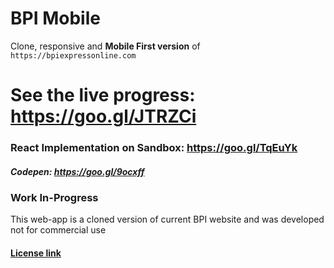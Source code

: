 # BPI Mobile
Clone, responsive and **Mobile First version** of `https://bpiexpressonline.com`


# See the live progress: https://goo.gl/JTRZCi
### React Implementation on Sandbox: https://goo.gl/TqEuYk
##### Codepen: https://goo.gl/9ocxff



### Work In-Progress

This web-app is a cloned version of current BPI website and was developed not for commercial use

#### [License link](https://github.com/KBPsystem777/BPIexpressonline.com/blob/master/license.md)
